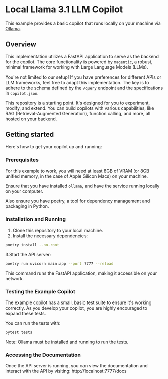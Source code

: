 # Local Llama 3.1 LLM Copilot
This example provides a basic copilot that runs locally on your machine via
[Ollama](https://ollama.com/).

## Overview
This implementation utilizes a FastAPI application to serve as the backend for
the copilot. The core functionality is powered by `magentic`, a robust, minimal
framework for working with Large Language Models (LLMs).

You're not limited to our setup! If you have preferences for different APIs or
LLM frameworks, feel free to adapt this implementation. The key is to adhere to
the schema defined by the `/query` endpoint and the specifications in
`copilot.json`.

This repository is a starting point. It's designed for you to experiment,
modify, and extend. You can build copilots with various capabilities, like RAG
(Retrieval-Augmented Generation), function calling, and more, all hosted on your
backend.

## Getting started

Here's how to get your copilot up and running:

### Prerequisites
For this example to work, you will need at least 8GB of VRAM (or 8GB unified
memory, in the case of Apple Silicon Macs) on your machine.

Ensure that you have installed `ollama`, and have the service running locally on your
computer.

Also ensure you have poetry, a tool for dependency management and packaging in
Python.

### Installation and Running

1. Clone this repository to your local machine.
2. Install the necessary dependencies:

``` sh
poetry install --no-root
```

3.Start the API server:

``` sh
poetry run uvicorn main:app --port 7777 --reload
```

This command runs the FastAPI application, making it accessible on your network.

### Testing the Example Copilot
The example copilot has a small, basic test suite to ensure it's
working correctly. As you develop your copilot, you are highly encouraged to
expand these tests.

You can run the tests with:

``` sh
pytest tests
```

Note: Ollama must be installed and running to run the tests.

### Accessing the Documentation

Once the API server is running, you can view the documentation and interact with
the API by visiting: http://localhost:7777/docs
